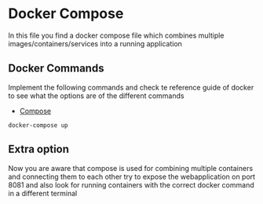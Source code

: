 # Docker Compose

In this file you find a docker compose file which combines multiple images/containers/services into a running application

## Docker Commands

Implement the following commands and check te reference guide of docker to see what the options are of the different commands

* [Compose](https://docs.docker.com/compose/overview/)

```
docker-compose up
```

## Extra option

Now you are aware that compose is used for combining multiple containers and connecting them to each other
try to expose the webapplication on port 8081 and also look for running containers with the correct docker command
in a different terminal